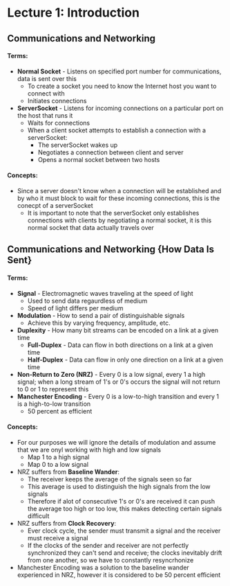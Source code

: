 # Lecture 1: Introduction
## Communications and Networking
#### Terms:
- **Normal Socket** - Listens on specified port number for communications, data is sent over this
  - To create a socket you need to know the Internet host you want to connect with
  - Initiates connections
- **ServerSocket** - Listens for incoming connections on a particular port on the host that runs it
  - Waits for connections
  - When a client socket attempts to establish a connection with a serverSocket:
    - The serverSocket wakes up
    - Negotiates a connection between client and server
    - Opens a normal socket between two hosts
#### Concepts:
- Since a server doesn't know when a connection will be established and by who it must block to wait for these incoming connections, this is the conecpt of a serverSocket
  - It is important to note that the serverSocket only establishes connections with clients by negotiating a normal socket, it is this normal socket that data actually travels over
## Communications and Networking {How Data Is Sent}
#### Terms:
- **Signal** - Electromagnetic waves traveling at the speed of light
  - Used to send data regaurdless of medium
  - Speed of light differs per medium
- **Modulation** - How to send a pair of distinguishable signals
  - Achieve this by varying frequency, amplitude, etc.
- **Duplexity** - How many bit streams can be encoded on a link at a given time
  - **Full-Duplex** - Data can flow in both directions on a link at a given time
  - **Half-Duplex** - Data can flow in only one direction on a link at a given time
- **Non-Return to Zero (NRZ)** - Every 0 is a low signal, every 1 a high signal; when a long stream of 1's or 0's occurs the signal will not return to 0 or 1 to represent this
- **Manchester Encoding** - Every 0 is a low-to-high transition and every 1 is a high-to-low transition
  - 50 percent as efficient

#### Concepts:
- For our purposes we will ignore the details of modulation and assume that we are onyl working with high and low signals
  - Map 1 to a high signal
  - Map 0 to a low signal
- NRZ suffers from **Baseline Wander**:
  - The receiver keeps the average of the signals seen so far
  - This average is used to distinguish the high signals from the low signals
  - Therefore if alot of consecutive 1's or 0's are received it can push the average too high or too low, this makes detecting certain signals difficult
- NRZ suffers from **Clock Recovery**:
  - Ever clock cycle, the sender must transmit a signal and the receiver must receive a signal
  - If the clocks of the sender and receiver are not perfectly synchronized they can't send and receive; the clocks inevitably drift from one another, so we have to constantly resyncrhonize
- Manchester Encoding was a solution to the baseline wander experienced in NRZ, however it is considered to be 50 percent efficient  
